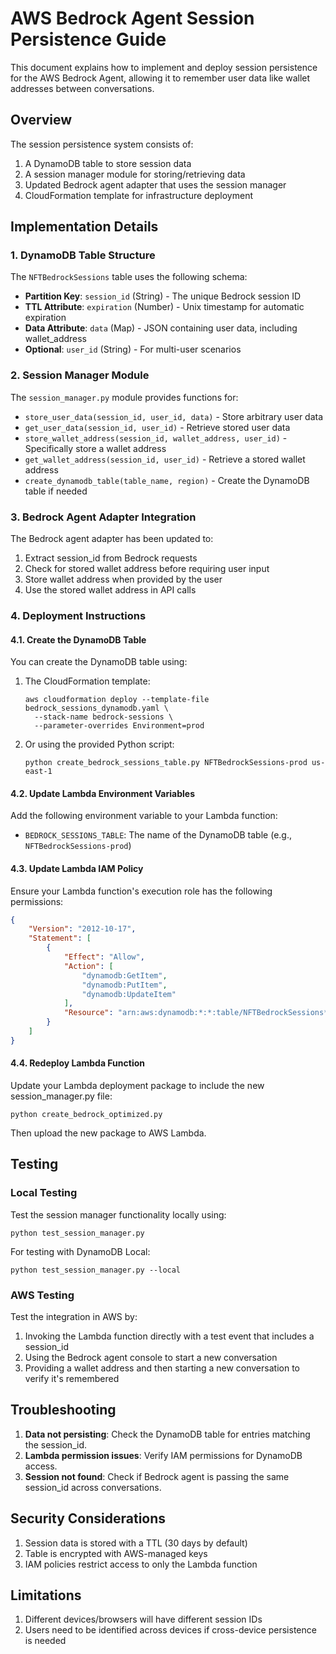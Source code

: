 # AWS Bedrock Agent Session Persistence Guide

This document explains how to implement and deploy session persistence for the AWS Bedrock Agent, allowing it to remember user data like wallet addresses between conversations.

## Overview

The session persistence system consists of:

1. A DynamoDB table to store session data
2. A session manager module for storing/retrieving data
3. Updated Bedrock agent adapter that uses the session manager
4. CloudFormation template for infrastructure deployment

## Implementation Details

### 1. DynamoDB Table Structure

The `NFTBedrockSessions` table uses the following schema:

- **Partition Key**: `session_id` (String) - The unique Bedrock session ID
- **TTL Attribute**: `expiration` (Number) - Unix timestamp for automatic expiration
- **Data Attribute**: `data` (Map) - JSON containing user data, including wallet_address
- **Optional**: `user_id` (String) - For multi-user scenarios

### 2. Session Manager Module

The `session_manager.py` module provides functions for:

- `store_user_data(session_id, user_id, data)` - Store arbitrary user data
- `get_user_data(session_id, user_id)` - Retrieve stored user data
- `store_wallet_address(session_id, wallet_address, user_id)` - Specifically store a wallet address
- `get_wallet_address(session_id, user_id)` - Retrieve a stored wallet address
- `create_dynamodb_table(table_name, region)` - Create the DynamoDB table if needed

### 3. Bedrock Agent Adapter Integration

The Bedrock agent adapter has been updated to:

1. Extract session_id from Bedrock requests
2. Check for stored wallet address before requiring user input
3. Store wallet address when provided by the user
4. Use the stored wallet address in API calls

### 4. Deployment Instructions

#### 4.1. Create the DynamoDB Table

You can create the DynamoDB table using:

1. The CloudFormation template:
   ```
   aws cloudformation deploy --template-file bedrock_sessions_dynamodb.yaml \
     --stack-name bedrock-sessions \
     --parameter-overrides Environment=prod
   ```

2. Or using the provided Python script:
   ```
   python create_bedrock_sessions_table.py NFTBedrockSessions-prod us-east-1
   ```

#### 4.2. Update Lambda Environment Variables

Add the following environment variable to your Lambda function:

- `BEDROCK_SESSIONS_TABLE`: The name of the DynamoDB table (e.g., `NFTBedrockSessions-prod`)

#### 4.3. Update Lambda IAM Policy

Ensure your Lambda function's execution role has the following permissions:

```json
{
    "Version": "2012-10-17",
    "Statement": [
        {
            "Effect": "Allow",
            "Action": [
                "dynamodb:GetItem",
                "dynamodb:PutItem",
                "dynamodb:UpdateItem"
            ],
            "Resource": "arn:aws:dynamodb:*:*:table/NFTBedrockSessions*"
        }
    ]
}
```

#### 4.4. Redeploy Lambda Function

Update your Lambda deployment package to include the new session_manager.py file:

```
python create_bedrock_optimized.py
```

Then upload the new package to AWS Lambda.

## Testing

### Local Testing

Test the session manager functionality locally using:

```
python test_session_manager.py
```

For testing with DynamoDB Local:

```
python test_session_manager.py --local
```

### AWS Testing

Test the integration in AWS by:

1. Invoking the Lambda function directly with a test event that includes a session_id
2. Using the Bedrock agent console to start a new conversation
3. Providing a wallet address and then starting a new conversation to verify it's remembered

## Troubleshooting

1. **Data not persisting**: Check the DynamoDB table for entries matching the session_id.
2. **Lambda permission issues**: Verify IAM permissions for DynamoDB access.
3. **Session not found**: Check if Bedrock agent is passing the same session_id across conversations.

## Security Considerations

1. Session data is stored with a TTL (30 days by default)
2. Table is encrypted with AWS-managed keys
3. IAM policies restrict access to only the Lambda function

## Limitations

1. Different devices/browsers will have different session IDs
2. Users need to be identified across devices if cross-device persistence is needed
